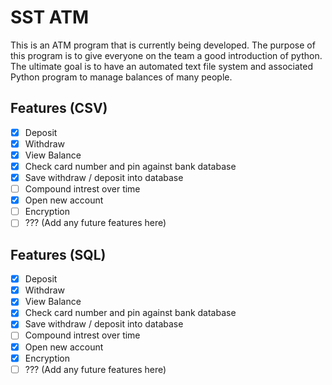# SST ATM
This is an ATM program that is currently being developed. The purpose of this program is to give everyone on the team a good introduction of python. The ultimate goal is to have an automated text file system and associated Python program to manage balances of many people.

## Features **(CSV)**
- [x] Deposit
- [x] Withdraw
- [x] View Balance
- [x] Check card number and pin against bank database
- [x] Save withdraw / deposit into database
- [ ] Compound intrest over time
- [x] Open new account
- [ ] Encryption
- [ ] ??? (Add any future features here)

## Features **(SQL)**
- [x] Deposit
- [x] Withdraw
- [x] View Balance
- [x] Check card number and pin against bank database
- [x] Save withdraw / deposit into database
- [ ] Compound intrest over time
- [x] Open new account
- [x] Encryption
- [ ] ??? (Add any future features here)
